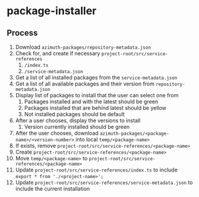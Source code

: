 # package-installer

## Process
1. Download `azimuth-packages/repository-metadata.json`
2. Check for, and create if necessary `project-root/src/service-references`
    1. `/index.ts`
    2. `/service-metadata.json`
3. Get a list of all installed packages from the `service-metadata.json`
4. Get a list of all available packages and their version from `repository-metadata.json`
5. Display list of packages to install that the user can select one from
    1. Packages installed and with the latest should be green
    2. Packages installed that are behind latest should be yellow
    3. Not installed packages should be default
6. After a user chooses, display the versions to install
    1. Version currently installed should be green
7. After the user chooses, download `azimuth-packages/<package-name>/<version-number>` into local `temp/<package-name>`
8. If exists, remove `project-root/src/service-references/<package-name>`
9. Create `project-root/src/service-references/<package-name>`
10. Move `temp/<package-name>` to `project-root/src/service-references/<package-name>`
11. Update `project-root/src/service-references/index.ts` to include `export * from './<project-name>';`
12. Update `project-root/src/service-references/service-metadata.json` to include the current installation
